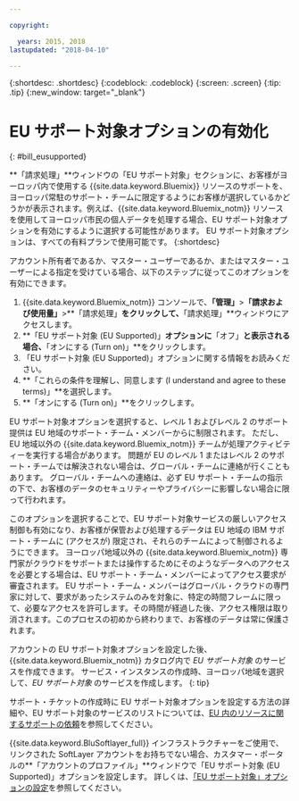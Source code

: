```yaml
---

copyright:

  years: 2015, 2018
lastupdated: "2018-04-10"

---
```


{:shortdesc: .shortdesc}
{:codeblock: .codeblock}
{:screen: .screen}
{:tip: .tip}
{:new_window: target="_blank"}

# EU サポート対象オプションの有効化
{: #bill_eusupported}

**「請求処理」**ウィンドウの「EU サポート対象」セクションに、お客様がヨーロッパ内で使用する {{site.data.keyword.Bluemix}} リソースのサポートを、ヨーロッパ常駐のサポート・チームに限定するようにお客様が選択しているかどうかが表示されます。例えば、{{site.data.keyword.Bluemix_notm}} リソースを使用してヨーロッパ市民の個人データを処理する場合、EU サポート対象オプションを有効にするように選択する可能性があります。 EU サポート対象オプションは、すべての有料プランで使用可能です。
{:shortdesc}

アカウント所有者であるか、マスター・ユーザーであるか、またはマスター・ユーザーによる指定を受けている場合、以下のステップに従ってこのオプションを有効にできます。

1. {{site.data.keyword.Bluemix_notm}} コンソールで、**「管理」**>**「請求および使用量」**>**「請求処理」**をクリックして、**「請求処理」**ウィンドウにアクセスします。  
2. **「EU サポート対象 (EU Supported)」**オプションに**「オフ」**と表示される場合、**「オンにする (Turn on)」**をクリックします。
3. 「EU サポート対象 (EU Supported)」オプションに関する情報をお読みください。
4. **「これらの条件を理解し、同意します (I understand and agree to these terms)」**を選択します。
5. **「オンにする (Turn on)」**をクリックします。

EU サポート対象オプションを選択すると、レベル 1 およびレベル 2 のサポート提供は EU 地域のサポート・チーム・メンバーからに制限されます。 ただし、EU 地域以外の {{site.data.keyword.Bluemix_notm}} チームが処理アクティビティーを実行する場合があります。 問題が EU のレベル 1 またはレベル 2 のサポート・チームでは解決されない場合は、グローバル・チームに連絡が行くこともあります。 グローバル・チームへの連絡は、必ず EU サポート・チームの指示の下で、お客様のデータのセキュリティーやプライバシーに影響しない場合に限って行われます。

このオプションを選択することで、EU サポート対象サービスの厳しいアクセス制御も有効になり、お客様が保管および処理するデータは EU 地域の IBM サポート・チームに (アクセスが) 限定され、それらのチームによって制御されるようにできます。 ヨーロッパ地域以外の {{site.data.keyword.Bluemix_notm}} 専門家がクラウドをサポートまたは操作するためにそのようなデータへのアクセスを必要とする場合は、EU サポート・チーム・メンバーによってアクセス要求が審査されます。 EU サポート・チーム・メンバーはグローバル・クラウドの専門家に対して、要求があったシステムのみを対象に、特定の時間フレームに限って、必要なアクセスを許可します。その時間が経過した後、アクセス権限は取り消されます。このプロセスの初めから終わりまで、お客様のデータは常に保護されます。

アカウントの EU サポート対象オプションを設定した後、{{site.data.keyword.Bluemix_notm}} カタログ内で *EU サポート対象* のサービスを作成できます。 サービス・インスタンスの作成時、ヨーロッパ地域を選択して、*EU サポート対象* のサービスを作成します。
{: tip}

サポート・チケットの作成時に EU サポート対象オプションを設定する方法の詳細や、EU サポート対象のサービスのリストについては、[EU 内のリソースに関するサポートの依頼](/docs/get-support/howtogetsupport.html#eusupported)を参照してください。

{{site.data.keyword.BluSoftlayer_full}} インフラストラクチャーをご使用で、リンクされた SoftLayer アカウントをお持ちでない場合、カスタマー・ポータルの**「アカウントのプロファイル」**ウィンドウで「EU サポート対象 (EU Supported)」オプションを設定します。 詳しくは、[「EU サポート対象」オプションの設定](/docs/customer-portal/cpmanuserprof.html#cp_seteusupported)を参照してください。
